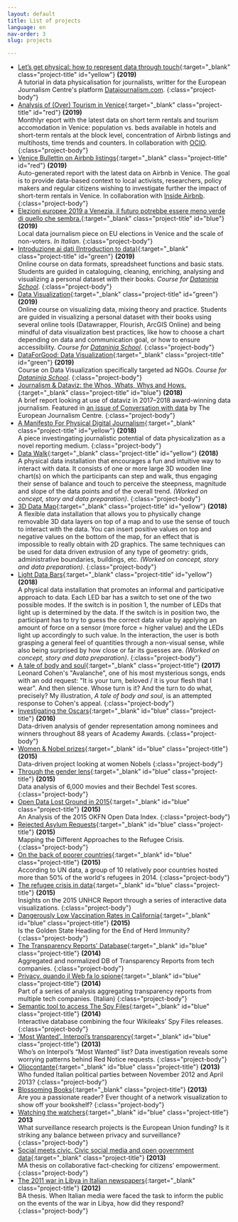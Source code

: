 ```yaml
---
layout: default
title: List of projects
language: en
nav-order: 3
slug: projects

---
```


- [Let’s get physical: how to represent data through touch](https://datajournalism.com/read/longreads/lets-get-physical-how-to-represent-data-through-touch){:target="_blank" class="project-title" id="yellow"} **(2019)**<br>A tutorial in data physicalisation for journalists, writter for the European Journalism Centre's platform [Datajournalism.com](https://datajournalism.com/).
{:class="project-body"}
- [Analysis of (Over) Tourism in Venice](https://ocio-venezia.it/pagine/affittanze-turistiche/){:target="_blank" class="project-title" id="red"} **(2019)**<br>Monthlyr eport with the latest data on short term rentals and tourism accomodation in Venice: population vs. beds available in hotels and short-term rentals at the block level, concentration of Airbnb listings and multihosts, time trends and counters. In collaboration with [OCIO](http://ocio-venezia.it/).
{:class="project-body"}
- [Venice Bullettin on Airbnb listings](http://insideairbnb.com/venice/report_en.html){:target="_blank" class="project-title" id="red"} **(2019)**<br>Auto-generated report with the latest data on Airbnb in Venice. The goal is to provide data-based context to local activists, researchers, policy makers and regular citizens wishing to investigate further the impact of short-term rentals in Venice. In collaboration with [Inside Airbnb](http://insideairbnb.com/).
{:class="project-body"}
- [Elezioni europee 2019 a Venezia, il futuro potrebbe essere meno verde di quello che sembra.](https://medium.com/@alice_corona/elezioni-europee-2019-a-venezia-unondata-di-destra-non-disperiamo-5959811e1101){:target="_blank" class="project-title" id="blue"} **(2019)**<br>Local data journalism piece on EU elections in Venice and the scale of non-voters. *In Italian*.
{:class="project-body"}
- [Introduzione ai dati (Introduction to data)](https://school.dataninja.it/courses/introduzione-ai-dati){:target="_blank" class="project-title" id="green"} **(2019)**<br>Online course on data formats, spreadsheet functions and basic stats. Students are guided in cataloguing, cleaning, enriching, analysing and visualizing a personal dataset with their books. *Course for [Dataninja School](https://school.dataninja.it/)*.
{:class="project-body"}
- [Data Visualization](https://school.dataninja.it/courses/data-visualization-livello-base){:target="_blank" class="project-title" id="green"} **(2019)**<br>Online course on visualizing data, mixing theory and practice. Students are guided in visualizing a personal dataset with their books using several online tools (Datawrapper, Flourish, ArcGIS Online) and being mindful of data visualization best practices, like how to choose a chart depending on data and communication goal, or how to ensure accessibility. *Course for [Dataninja School](https://school.dataninja.it/)*.
{:class="project-body"}
- [DataForGood: Data Visualization](https://school.dataninja.it/courses/dataforgood-data-visualization){:target="_blank" class="project-title" id="green"} **(2019)**<br>Course on Data Visualization specifically targeted ad NGOs. *Course for [Dataninja School](https://school.dataninja.it/)*.
{:class="project-body"}
- [Journalism & Dataviz: the Whos, Whats, Whys and Hows.](https://medium.com/batjo/journalism-dataviz-the-whos-whats-whys-and-hows-439a2f3e1d7a){:target="_blank" class="project-title" id="blue"} **(2018)**<br>A brief report looking at use of dataviz in 2017–2018 award-winning data journalism. Featured in [an issue of Conversation with data](https://datajournalism.com/read/newsletters/award-worthy-data-journalism) by The European Journalism Centre.
{:class="project-body"}
- [A Manifesto For Physical Digital Journalism](https://medium.com/batjo/a-manifesto-for-physical-digital-journalism-f4e209360db0){:target="_blank" class="project-title" id="yellow"} **(2018)**<br>A piece investingating journalistic potential of data physicalization as a novel reporting medium.
{:class="project-body"}
- [Data Walk](https://batjo.eu/cookbook/data-walk/){:target="_blank" class="project-title" id="yellow"} **(2018)**<br>A physical data installation that encourages a fun and intuitive way to interact with data. It consists of one or more large 3D wooden line chart(s) on which the participants can step and walk, thus engaging their sense of balance and touch to perceive the steepness, magnitude and slope of the data points and of the overall trend. *(Worked on concept, story and data preparation)*.
{:class="project-body"}
- [3D Data Map](https://batjo.eu/cookbook/map/){:target="_blank" class="project-title" id="yellow"} **(2018)**<br>A flexible data installation that allows you to physically change removable 3D data layers on top of a map and to use the sense of touch to interact with the data. You can insert positive values on top and negative values on the bottom of the map, for an effect that is impossible to really obtain with 2D graphics. The same techniques can be used for data driven extrusion of any type of geometry: grids, administrative boundaries, buildings, etc. *(Worked on concept, story and data preparation)*.
{:class="project-body"}
- [Light Data Bars](https://batjo.eu/cookbook/light-bars/){:target="_blank" class="project-title" id="yellow"} **(2018)**<br>A physical data installation that promotes an informal and participative approach to data. Each LED bar has a switch to set one of the two possible modes. If the switch is in position 1, the number of LEDs that light up is determined by the data. If the switch is in position two, the participant has to try to guess the correct data value by applying an amount of force on a sensor (more force = higher value) and the LEDs light up accordingly to such value. In the interaction, the user is both grasping a general feel of quantities through a non-visual sense, while also being surprised by how close or far its guesses are. *(Worked on concept, story and data preparation)*.
{:class="project-body"}
- [A tale of body and soul](/works/leonard-cohen){:target="_blank" class="project-title"} **(2017)**<br>Leonard Cohen's "Avalanche", one of his most mysterious songs, ends with an odd request: "It is your turn, beloved / it is your flesh that I wear". And then silence. Whose turn is it? And the turn to do what, precisely? My illustration, *A tale of body and soul*, is an attempted response to Cohen's appeal.
{:class="project-body"} 
- [Investigating the Oscars](https://medium.com/silk-stories/latest-data-reveals-the-actual-size-of-the-gender-gap-at-the-academy-awards-ad2fff99ef13){:target="_blank" id="blue" class="project-title"} **(2016)**<br>Data-driven analysis of gender representation among nominees and winners throughout 88 years of Academy Awards. 
{:class="project-body"}
- [Women & Nobel prizes](https://medium.com/silk-stories/more-than-half-a-century-since-a-woman-won-a-physics-nobel-prize-788b18c8fe10){:target="_blank" id="blue" class="project-title"} **(2015)**<br>Data-driven project looking at women Nobels
{:class="project-body"}
- [Through the gender lens](https://medium.com/silk-stories/more-than-half-a-century-since-a-woman-won-a-physics-nobel-prize-788b18c8fe10){:target="_blank" id="blue" class="project-title"} **(2015)**<br>Data analysis of 6,000 movies and their Bechdel Test scores. 
{:class="project-body"}
- [Open Data Lost Ground in 2015](https://medium.com/silk-stories/open-data-lost-ground-in-2015-an-analysis-of-the-2015-okfn-open-data-index-745975e76321){:target="_blank" id="blue" class="project-title"} **(2015)**<br>An Analysis of the 2015 OKFN Open Data Index. 
{:class="project-body"}
- [Rejected Asylum Requests](https://medium.com/silk-stories/rejected-asylum-requests-mapping-the-different-approaches-to-the-refugee-crisis-5b36427e765c){:target="_blank" id="blue" class="project-title"} **(2015)**<br>Mapping the Different Approaches to the Refugee Crisis. 
{:class="project-body"}
- [On the back of poorer countries](https://medium.com/silk-stories/on-the-back-of-the-poorer-countries-f49379e42a5f){:target="_blank" id="blue" class="project-title"} **(2015)**<br>According to UN data, a group of 10 relatively poor countries hosted more than 50% of the world's refugees in 2014. 
{:class="project-body"}
- [The refugee crisis in data](https://medium.com/silk-stories/the-numbers-behind-the-2014-refugee-crisis-in-10-points-9e4625a04ac){:target="_blank" id="blue" class="project-title"} **(2015)**<br>Insights on the 2015 UNHCR Report through a series of interactive data visualizations. 
{:class="project-body"}
- [Dangerously Low Vaccination Rates in California](https://medium.com/silk-stories/dangerously-low-vaccination-rates-in-california-is-the-golden-state-heading-for-the-end-of-herd-a9dd985d69ee){:target="_blank" id="blue" class="project-title"} **(2015)**<br>Is the Golden State Heading for the End of Herd Immunity?
{:class="project-body"}
- [The Transparency Reports' Database](/works/transparencyDB){:target="_blank" id="blue" class="project-title"} **(2014)**<br>Aggregated and normalized DB of Transparency Reports from tech companies. 
{:class="project-body"}
- [Privacy. quando il Web fa lo spione](/works/transparency-wired){:target="_blank" id="blue" class="project-title"} **(2014)**<br>Part of a series of analysis aggregating transparency reports from multiple tech companies. (Italian) 
{:class="project-body"}
- [Semantic tool to access The Spy Files](/works/spy-files){:target="_blank" id="blue" class="project-title"} **(2014)**<br>Interactive database combining the four Wikileaks' Spy Files releases. 
{:class="project-body"}
- ['Most Wanted'. Interpol’s transparency](/works/interpol){:target="_blank" id="blue" class="project-title"} **(2013)**<br>Who’s on Interpol’s “Most Wanted” list? Data investigation reveals some worrying patterns behind Red Notice requests. 
{:class="project-body"}
- [Oliocontante](http://www.datajournalism.it/oliocontante-finanziamenti-privati-partiti/){:target="_blank" id="blue" class="project-title"} **(2013)**<br>Who funded Italian political parties between November 2012 and April 2013?
{:class="project-body"}
- [Blossoming Books](/works/blossoming-books){:target="_blank" class="project-title"} **(2013)**
<br>Are you a passionate reader? Ever thought of a network visualization to show off your bookshelf?
{:class="project-body"}
- [Watching the watchers](http://watchingthewatchers.weebly.com/technology.html){:target="_blank" id="blue" class="project-title"} **2013**<br>What surveillance research projects is the European Union funding? Is it striking any balance between privacy and surveillance?
{:class="project-body"}
- [Social meets civic. Civic social media and open government data](/works/MA-thesis){:target="_blank" class="project-title"} **(2013)**<br>MA thesis on collaborative fact-checking for citizens’ empowerment.
{:class="project-body"}
- [The 2011 war in Libya in Italian newspapers](/works/BA-thesis){:target="_blank" class="project-title"} **(2012)**<br>BA thesis. When Italian media were faced the task to inform the public on the events of the war in Libya, how did they respond?
{:class="project-body"}